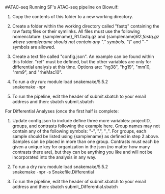 #ATAC-seq
Running SF's ATAC-seq pipeline on Biowulf:

1. Copy the contents of this folder to a new working directory.

2. Create a folder within the working directory called "fastq" containing the raw fastq files or their symlinks. All files must use the following nomenclature: {samplename}_R1.fastq.gz and {samplename}_R2.fastq.gz where samplename should not contain any "." symbols. "\\_" and "-" symbols are allowed.

3. Create a text file called "config.json". An example can be found within this folder. 
"ref" must be defined, but the other variables are only for differential analysis at this time.
Options are: "hg38", "hg19", "mm10, "mm9", and "rheMac10".

4. To run a dry run:
   module load snakemake/5.5.2  
   snakemake -npr  

5. To run the pipeline, edit the header of submit.sbatch to your email address and then:
    sbatch submit.sbatch  

For Differential Analyses (once the first half is complete:

1. Update config.json to include define three more variables: projectID, groups, and contrasts following the example here.
Group names may not contain any of the following symbols: "-", ".", "_". 
For groups, each sample should be listed using {samplename} as defined in step 2 above. Samples can be placed in more than one group. Contrasts must each be given a unique key for organization in the json (no matter how many contrasts there are), but they can be anything you like and will not be incorporated into the analysis in any way.

2. To run a dry run:
   module load snakemake/5.5.2  
   snakemake -npr -s Snakefile.Differential  

3. To run the pipeline, edit the header of submit.sbatch to your email address and then:
    sbatch submit_Differential.sbatch  